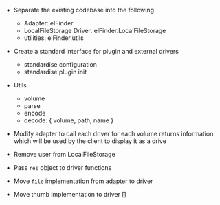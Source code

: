 - Separate the existing codebase into the following
	- Adapter: elFinder 
	- LocalFileStorage Driver: elFinder.LocalFileStorage
	- utilities: elFinder.utils

- Create a standard interface for plugin and external drivers
	- standardise configuration
	- standardise plugin init

- Utils
	- volume
	- parse
	- encode
	- decode: { volume, path, name }
- Modify adapter to call each driver for each volume
	returns information which will be used by the client to display it as a drive

- Remove user from LocalFileStorage
- Pass `res` object to driver functions
- Move `file` implementation from adapter to driver
- Move thumb implementation to driver []